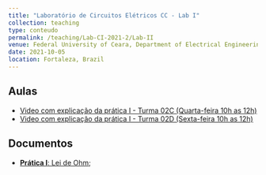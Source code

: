 ```yaml
---
title: "Laboratório de Circuitos Elétricos CC - Lab I"
collection: teaching
type: conteudo
permalink: /teaching/Lab-CI-2021-2/Lab-II
venue: Federal University of Ceara, Department of Electrical Engineering
date: 2021-10-05
location: Fortaleza, Brazil
---
```


## Aulas
- [Video com explicação da prática I - Turma 02C (Quarta-feira 10h as 12h)]()
- [Video com explicação da prática I - Turma 02D (Sexta-feira 10h as 12h)]()

## Documentos
- [**Prática I**: Lei de Ohm](https://docs.google.com/document/d/1oMORaCRewhWj652D9B7VOzW0wPnkC5Nz/edit?usp=sharing&ouid=115037078425068686312&rtpof=true&sd=true);
